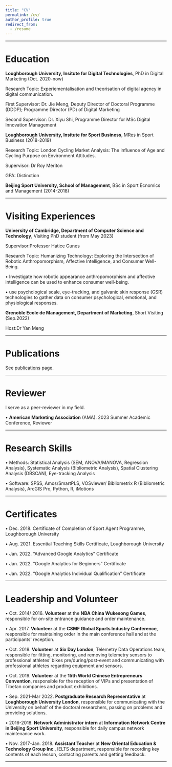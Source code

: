 ```yaml
---
title: "CV"
permalink: /cv/
author_profile: true
redirect_from:
  - /resume
---
```


***

# Education

**Loughborough University, Insitute for Digital Technologies**, PhD in Digital Marketing (Oct. 2020-now) 

Research Topic: Experiementalisation and theorisation of digital agency in digital communication.

First Supervisor: Dr. Jie Meng, Deputy Director of Doctoral Programme (DDDP); Programme Director (PD) of Digital Marketing

Second Supervisor: Dr. Xiyu Shi, Programme Director for MSc Digital Innovation Management


**Loughborough University, Insitute for Sport Business**, MRes in Sport Business (2018-2019) 

Research Topic: London Cycling Market Analysis: The influence of Age and Cycling Purpose on Environment Attitudes.

Supervisor: Dr Roy Meriton

GPA: Distinction


**Beijing Sport University, School of Management**, BSc in Sport Ecnomics and Management (2014-2018)  


***



# Visiting Experiences

**University of Cambridge, Department of Computer Science and Technology**, Visiting PhD student (from May 2023)

Supervisor:Professor Hatice Gunes

Research Topic: Humanizing Technology: Exploring the Intersection of Robotic Anthropomorphism, Affective Intelligence, and Consumer Well-Being.

•	Investigate how robotic appearance anthropomorphism and affective intelligence can be used to enhance consumer well-being.

•	use psychological scale, eye-tracking, and galvanic skin response (GSR) technologies to gather data on consumer psychological, emotional, and physiological responses.


**Grenoble Ecole de Management, Department of Marketing**, Short Visiting (Sep.2022)

Host:Dr Yan Meng

***

# Publications

See [publications](/publications/) page.

***

# Reviewer
I serve as a peer-reviewer in my field.

• **American Marketing Association** (AMA). 2023 Summer Academic Conference, Reviewer

***
# Research Skills 
•	Methods: Statistical Analysis (SEM, ANOVA/MANOVA, Regression Analysis), Systematic Analysis (Bibliometric Analysis), Spatial Clustering Analysis (DBSCAN), Eye-tracking Analysis

•	Software: SPSS, Amos/SmartPLS, VOSviewer/ Bibliometrix R (Bibliometric Analysis), ArcGIS Pro, Python, R, iMotions


***
# Certificates
•	Dec. 2018. Certificate of Completion of Sport Agent Programme, Loughborough University

•	Aug. 2021. Essential Teaching Skills Certificate, Loughborough University 

•	Jan. 2022. “Advanced Google Analytics” Certificate

•	Jan. 2022. “Google Analytics for Beginners” Certificate

•	Jan. 2022. “Google Analytics Individual Qualification” Certificate


***

# Leadership and Volunteer

•	Oct. 2014/ 2016. **Volunteer** at the **NBA China Wukesong Games**, responsible for on-site entrance guidance and order maintenance.

•	Apr. 2017. **Volunteer** at the **CSMF Global Sports Industry Conference**, responsible for maintaining order in the main conference hall and at the participants' reception.

•	Oct. 2018. **Volunteer** at **Six Day London**, Telemetry Data Operations team, responsible for fitting, monitoring, and removing telemetry sensors to professional athletes’ bikes pre/during/post-event and communicating with professional athletes regarding equipment and sensors.

•	Oct. 2019. **Volunteer** at the **15th World Chinese Entrepreneurs Convention**, responsible for the reception of VIPs and presentation of Tibetan companies and product exhibitions.

•	Sep. 2021-Mar 2022. **Postgraduate Research Representative** at **Loughborough University London**, responsible for communicating with the University on behalf of the doctoral researchers, passing on problems and providing solutions.

•	2016-2018. **Network Administrator intern** at **Information Network Centre in Beijing Sport University**, responsible for daily campus network maintenance work.

•	Nov. 2017-Jan. 2018. **Assistant Teacher** at **New Oriental Education & Technology Group Inc**., IELTS department, responsible for recording key contents of each lesson, contacting parents and getting feedback.

***



